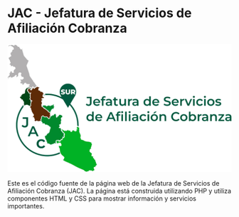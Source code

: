 # JAC - Jefatura de Servicios de Afiliación Cobranza


![This is an alt text.](./img/JAC_Logo2.png "This is a sample image.")

Este es el código fuente de la página web de la Jefatura de Servicios de Afiliación Cobranza (JAC). La página está construida utilizando PHP y utiliza componentes HTML y CSS para mostrar información y servicios importantes.
